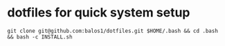 # dotfiles for quick system setup

```
git clone git@github.com:balos1/dotfiles.git $HOME/.bash && cd .bash && bash -c INSTALL.sh
```
